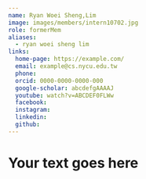 ```yaml
---
name: Ryan Woei Sheng,Lim 
image: images/members/intern10702.jpg 
role: formerMem
aliases:
  - ryan woei sheng lim
links:
  home-page: https://example.com/
  email: example@cs.nycu.edu.tw
  phone: 
  orcid: 0000-0000-0000-000
  google-scholar: abcdefgAAAAJ
  youtube: watch?v=ABCDEF0FLWw
  facebook:
  instagram:
  linkedin:
  github:
---
```

# Your text goes here

